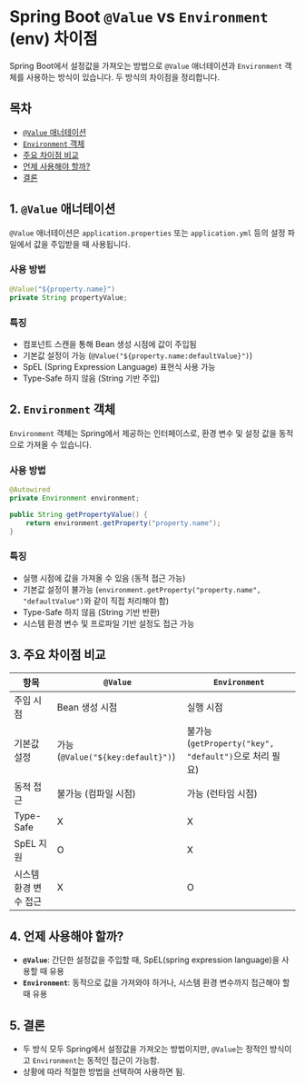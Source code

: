 # Spring Boot `@Value` vs `Environment` (env) 차이점

Spring Boot에서 설정값을 가져오는 방법으로 `@Value` 애너테이션과 `Environment` 객체를 사용하는 방식이 있습니다. 두 방식의 차이점을 정리합니다.

## 목차
- [`@Value` 애너테이션](#1-value-애너테이션)
- [`Environment` 객체](#2-environment-객체)
- [주요 차이점 비교](#3-주요-차이점-비교)
- [언제 사용해야 할까?](#4-언제-사용해야-할까)
- [결론](#5-결론)

## 1. `@Value` 애너테이션

`@Value` 애너테이션은 `application.properties` 또는 `application.yml` 등의 설정 파일에서 값을 주입받을 때 사용됩니다.

### 사용 방법
```java
@Value("${property.name}")
private String propertyValue;
```

### 특징
- 컴포넌트 스캔을 통해 Bean 생성 시점에 값이 주입됨
- 기본값 설정이 가능 (`@Value("${property.name:defaultValue}")`)
- SpEL (Spring Expression Language) 표현식 사용 가능
- Type-Safe 하지 않음 (String 기반 주입)

## 2. `Environment` 객체

`Environment` 객체는 Spring에서 제공하는 인터페이스로, 환경 변수 및 설정 값을 동적으로 가져올 수 있습니다.

### 사용 방법
```java
@Autowired
private Environment environment;

public String getPropertyValue() {
    return environment.getProperty("property.name");
}
```

### 특징
- 실행 시점에 값을 가져올 수 있음 (동적 접근 가능)
- 기본값 설정이 불가능 (`environment.getProperty("property.name", "defaultValue")`와 같이 직접 처리해야 함)
- Type-Safe 하지 않음 (String 기반 반환)
- 시스템 환경 변수 및 프로파일 기반 설정도 접근 가능

## 3. 주요 차이점 비교

| 항목 | `@Value`                          | `Environment` |
|---|-----------------------------------|-|
| 주입 시점 | Bean 생성 시점                        | 실행 시점 |
| 기본값 설정 | 가능 (`@Value("${key:default}")`)   | 불가능 (`getProperty("key", "default")`으로 처리 필요) |
| 동적 접근 | 불가능 (컴파일 시점)                      | 가능 (런타임 시점) |
| Type-Safe | X                                 | X |
| SpEL 지원 | O                                 | X |
| 시스템 환경 변수 접근 | X                                 | O |

## 4. 언제 사용해야 할까?
- **`@Value`**: 간단한 설정값을 주입할 때, SpEL(spring expression language)을 사용할 때 유용
- **`Environment`**: 동적으로 값을 가져와야 하거나, 시스템 환경 변수까지 접근해야 할 때 유용

## 5. 결론
- 두 방식 모두 Spring에서 설정값을 가져오는 방법이지만, `@Value`는 정적인 방식이고 `Environment`는 동적인 접근이 가능함.
- 상황에 따라 적절한 방법을 선택하여 사용하면 됨.

